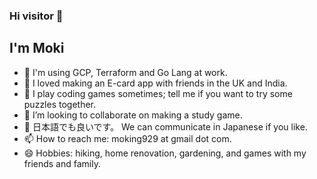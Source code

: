 ### Hi visitor 👋
## I'm Moki

- 🔭 I'm using GCP, Terraform and Go Lang at work.
- 🍂 I loved making an E-card app with friends in the UK and India.
- 🌱 I play coding games sometimes; tell me if you want to try some puzzles together.
- 👯 I’m looking to collaborate on making a study game.
- 💬 日本語でも良いです。 We can communicate in Japanese if you like.
- 📫 How to reach me: moking929 at gmail dot com.
- 😄 Hobbies: hiking, home renovation, gardening, and games with my friends and family.
